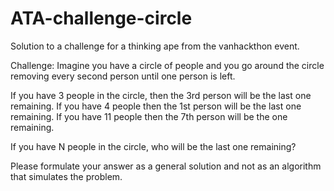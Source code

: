 # ATA-challenge-circle


Solution to a challenge for a thinking ape from the vanhackthon event.

Challenge:
Imagine you have a circle of people and you go around the circle removing every second person until one person is left.

If you have 3 people in the circle, then the 3rd person will be the last one remaining.
If you have 4 people then the 1st person will be the last one remaining.
If you have 11 people then the 7th person will be the one remaining.

If you have N people in the circle, who will be the last one remaining?

Please formulate your answer as a general solution and not as an algorithm that simulates the problem.
